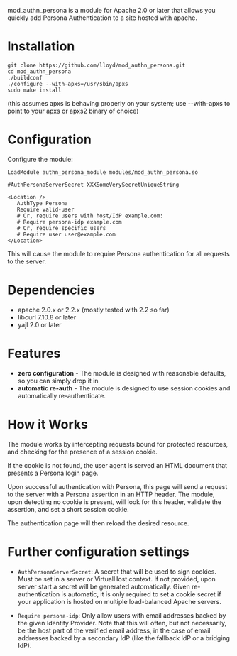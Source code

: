 mod_authn_persona is a module for Apache 2.0 or later that
allows you quickly add Persona Authentication to a site hosted with
apache.

Installation
=======================

```
git clone https://github.com/lloyd/mod_authn_persona.git
cd mod_authn_persona
./buildconf
./configure --with-apxs=/usr/sbin/apxs
sudo make install
```

(this assumes apxs is behaving properly on your system; use --with-apxs
to point to your apxs or apxs2 binary of choice)

# Configuration

Configure the module:

    LoadModule authn_persona_module modules/mod_authn_persona.so
    
    #AuthPersonaServerSecret XXXSomeVerySecretUniqueString
    
    <Location />
       AuthType Persona
       Require valid-user
       # Or, require users with host/IdP example.com:
       # Require persona-idp example.com
       # Or, require specific users
       # Require user user@example.com
    </Location>

This will cause the module to require Persona authentication for all
requests to the server.

Dependencies
============

* apache 2.0.x or 2.2.x (mostly tested with 2.2 so far)
* libcurl 7.10.8 or later
* yajl 2.0 or later

# Features

* **zero configuration** - The module is designed with reasonable
    defaults, so you can simply drop it in
* **automatic re-auth** - The module is designed to use session
    cookies and automatically re-authenticate.

# How it Works

The module works by intercepting requests bound for protected
resources, and checking for the presence of a session cookie.

If the cookie is not found, the user agent is served an HTML document
that presents a Persona login page.

Upon successful authentication with Persona, this page will send a
request to the server with a Persona assertion in an HTTP header.  The
module, upon detecting no cookie is present, will look for this
header, validate the assertion, and set a short session cookie.

The authentication page will then reload the desired resource.

Further configuration settings
==============================

* `AuthPersonaServerSecret`:
  A secret that will be used to sign cookies. Must be set in a server or
  VirtualHost context. If not provided, upon server start a secret will be
  generated automatically. Given re-authentication is automatic, it is only
  required to set a cookie secret if your application is hosted on multiple
  load-balanced Apache servers.

* `Require persona-idp`:
  Only allow users with email addresses backed by the given Identity Provider.
  Note that this will often, but not necessarily, be the host part of the
  verified email address, in the case of email addresses backed by a secondary
  IdP (like the fallback IdP or a bridging IdP).
